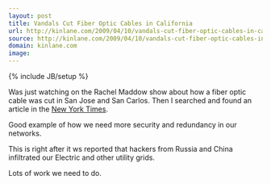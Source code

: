```yaml
---
layout: post
title: Vandals Cut Fiber Optic Cables in California
url: http://kinlane.com/2009/04/10/vandals-cut-fiber-optic-cables-in-california/
source: http://kinlane.com/2009/04/10/vandals-cut-fiber-optic-cables-in-california/
domain: kinlane.com
image: 
---
```

{% include JB/setup %}<p>Was just watching on the Rachel Maddow show about how a fiber optic cable was cut in San Jose and San Carlos. Then I searched and found an article in the <a href="http://www.nytimes.com/2009/04/10/us/10brfs-VANDALSCUTPH_BRF.html?ref=us">New York Times</a>.<p></p>
Good example of how we need more security and redundancy in our networks.<p></p>
This is right after it ws reported that hackers from Russia and China infiltrated our Electric and other utility grids.<p></p>
Lots of work we need to do.</p>
